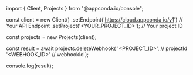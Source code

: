 import { Client, Projects } from "@appconda.io/console";

const client = new Client()
    .setEndpoint('https://cloud.appconda.io/v1') // Your API Endpoint
    .setProject('<YOUR_PROJECT_ID>'); // Your project ID

const projects = new Projects(client);

const result = await projects.deleteWebhook(
    '<PROJECT_ID>', // projectId
    '<WEBHOOK_ID>' // webhookId
);

console.log(result);
